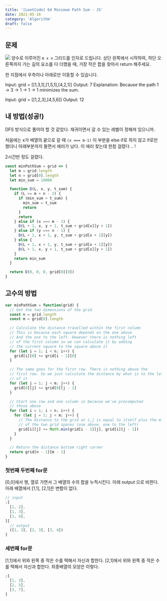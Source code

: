 ```yaml
---
title: '[LeetCode] 64 Minimum Path Sum - JS'
date: 2021-05-16
category: 'Algorithm'
draft: false
---
```


## 문제

![](https://images.velog.io/images/yonyas/post/216b2fdc-6b14-4432-9bfb-9803b04b3e21/minpath.jpg)
양수로 이루어진 `m x n` 그리드를 인자로 드립니다.
상단 왼쪽에서 시작하여, 하단 오른쪽까지 가는 길의 요소를 다 더했을 때,
가장 작은 합을 찾아서 return 해주세요.

한 지점에서 우측이나 아래로만 이동할 수 있습니다.

Input: grid = [[1,3,1],[1,5,1],[4,2,1]]
Output: 7
Explanation: Because the path 1 → 3 → 1 → 1 → 1 minimizes the sum.

Input: grid = [[1,2,3],[4,5,6]]
Output: 12

## 내 방법(성공!)

DFS 방식으로 풀어야 할 것 같았다. 재귀이면서 갈 수 있는 레벨이 정해져 있으니까.

처음에는 x가 배열의 끝으로 갈 때 `(x === m-1)` 이 부분을 else if로 하지 않고 if로만 했더니 아래부분까지 돌면서 에러가 났다.
이 에러 찾는데 한참 걸렸다 .. !

2시간반 정도 걸렸다.

```js
const minPathSum = grid => {
  let m = grid.length
  let n = grid[0].length
  let min_sum = 10000

  function D(L, x, y, t_sum) {
    if (L >= m + n - 2) {
      if (min_sum > t_sum) {
        min_sum = t_sum
        return
      }
      return
    } else if (x === m - 1) {
      D(L + 1, x, y + 1, t_sum + grid[x][y + 1])
    } else if (y === n - 1) {
      D(L + 1, x + 1, y, t_sum + grid[x + 1][y])
    } else {
      D(L + 1, x + 1, y, t_sum + grid[x + 1][y])
      D(L + 1, x, y + 1, t_sum + grid[x][y + 1])
    }
    return min_sum
  }

  return D(0, 0, 0, grid[0][0])
}
```

## 고수의 방법

```js
var minPathSum = function(grid) {
  // Get the two dimensions of the grid
  const n = grid.length
  const m = grid[0].length

  // Calculate the distance travelled within the first column
  // This is because each square depends on the one above
  // And the one to the left. However there is nothing left
  // of the first column so we can calculate it by adding
  // the current square to the square above it
  for (let i = 1; i < n; i++) {
    grid[i][0] += grid[i - 1][0]
  }

  // The same goes for the first row. There is nothing above the
  // first row. So we just calculate the distance by what is to the left
  // of it
  for (let j = 1; j < m; j++) {
    grid[0][j] += grid[0][j - 1]
  }

  // Start one row and one column in because we've precomputed
  // those above
  for (let i = 1; i < n; i++) {
    for (let j = 1; j < m; j++) {
      // The distance to the grid at i,j is equal to itself plus the minimum
      // of the two grid spaces (one above, one to the left)
      grid[i][j] += Math.min(grid[i - 1][j], grid[i][j - 1])
    }
  }

  // Return the distance bottom right corner
  return grid[n - 1][m - 1]
}
```

### 첫번째 두번째 for문

[0,0]에서 행, 열로 가면서 그 배열의 수의 합을 누적시킨다.
아래 output 으로 바뀐다.
아래 배열에서 [1,1], [2,1]은 변함이 없다.

```js
// input
;[
  [1, 2],
  [1, 3],
  [1, 4],
][
  // output
  ([1, 3], [2, 3], [3, 4])
]
```

### 세번째 for문

[1,1]에서 위와 왼쪽 중 작은 수를 택해서 자신과 합한다.
[2,1]에서 위와 왼쪽 중 작은 수를 택해서 자신과 합한다.
최종배열의 모양은 이렇다.

```js
;[
  [1, 3],
  [2, 5],
  [3, 7],
]
```
